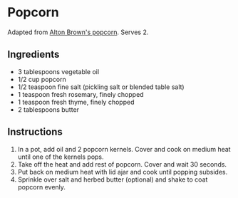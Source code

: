 # Popcorn

Adapted from [Alton Brown's popcorn](http://www.foodnetwork.com/recipes/alton-brown/perfect-popcorn-recipe.html). Serves 2.

## Ingredients

- 3 tablespoons vegetable oil
- 1/2 cup popcorn
- 1/2 teaspoon fine salt (pickling salt or blended table salt)
- 1 teaspoon fresh rosemary, finely chopped
- 1 teaspoon fresh thyme, finely chopped
- 2 tablespoons butter

## Instructions

1. In a pot, add oil and 2 popcorn kernels. Cover and cook on medium heat until one of the kernels pops.
2. Take off the heat and add rest of popcorn. Cover and wait 30 seconds.
3. Put back on medium heat with lid ajar and cook until popping subsides.
4. Sprinkle over salt and herbed butter (optional) and shake to coat popcorn evenly.
